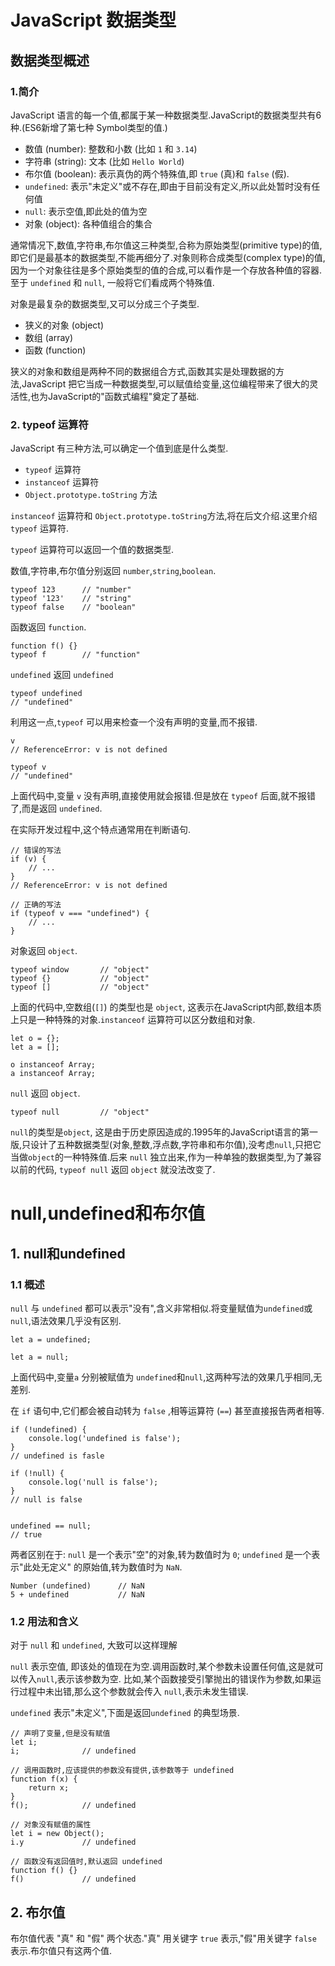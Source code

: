 # JavaScript 数据类型
## 数据类型概述
### 1.简介
JavaScript 语言的每一个值,都属于某一种数据类型.JavaScript的数据类型共有6种.(ES6新增了第七种 Symbol类型的值.)

- 数值 (number): 整数和小数 (比如 `1` 和 `3.14`)
- 字符串 (string): 文本 (比如 `Hello World`)
- 布尔值 (boolean): 表示真伪的两个特殊值,即 `true` (真)和 `false` (假).
- `undefined`: 表示"未定义"或不存在,即由于目前没有定义,所以此处暂时没有任何值
- `null`: 表示空值,即此处的值为空
- 对象 (object): 各种值组合的集合

通常情况下,数值,字符串,布尔值这三种类型,合称为原始类型(primitive type)的值,即它们是最基本的数据类型,不能再细分了.对象则称合成类型(complex type)的值,因为一个对象往往是多个原始类型的值的合成,可以看作是一个存放各种值的容器.至于 `undefined` 和 `null`, 一般将它们看成两个特殊值.

对象是最复杂的数据类型,又可以分成三个子类型.

- 狭义的对象 (object)
- 数组 (array)
- 函数 (function)

狭义的对象和数组是两种不同的数据组合方式,函数其实是处理数据的方法,JavaScript 把它当成一种数据类型,可以赋值给变量,这位编程带来了很大的灵活性,也为JavaScript的"函数式编程"奠定了基础.
### 2. typeof 运算符
JavaScript 有三种方法,可以确定一个值到底是什么类型.

- `typeof` 运算符
- `instanceof` 运算符
- `Object.prototype.toString` 方法

`instanceof` 运算符和 `Object.prototype.toString`方法,将在后文介绍.这里介绍 `typeof` 运算符.

`typeof` 运算符可以返回一个值的数据类型.

数值,字符串,布尔值分别返回 `number`,`string`,`boolean`.

```
typeof 123      // "number"
typeof '123'    // "string"
typeof false    // "boolean"
```

函数返回 `function`.

```
function f() {}
typeof f        // "function"
```

`undefined` 返回 `undefined`
```
typeof undefined
// "undefined"
```

利用这一点,`typeof` 可以用来检查一个没有声明的变量,而不报错.
```
v
// ReferenceError: v is not defined

typeof v
// "undefined"
```
上面代码中,变量 `v` 没有声明,直接使用就会报错.但是放在 `typeof` 后面,就不报错了,而是返回 `undefined`.

在实际开发过程中,这个特点通常用在判断语句.
```
// 错误的写法
if (v) {
    // ...
}
// ReferenceError: v is not defined

// 正确的写法
if (typeof v === "undefined") {
    // ...
}
```

对象返回 `object`.
```
typeof window       // "object"
typeof {}           // "object"
typeof []           // "object"
```

上面的代码中,空数组(`[]`) 的类型也是 `object`, 这表示在JavaScript内部,数组本质上只是一种特殊的对象.`instanceof` 运算符可以区分数组和对象.

```
let o = {};
let a = [];

o instanceof Array;
a instanceof Array;
```

`null` 返回 `object`.

```
typeof null         // "object"
```

`null`的类型是`object`, 这是由于历史原因造成的.1995年的JavaScript语言的第一版,只设计了五种数据类型(对象,整数,浮点数,字符串和布尔值),没考虑`null`,只把它当做`object`的一种特殊值.后来 `null` 独立出来,作为一种单独的数据类型,为了兼容以前的代码, `typeof null` 返回 `object` 就没法改变了.
# null,undefined和布尔值
## 1. null和undefined
### 1.1 概述
`null` 与 `undefined` 都可以表示"没有",含义非常相似.将变量赋值为`undefined`或`null`,语法效果几乎没有区别.

```
let a = undefined;

let a = null;
```

上面代码中,变量`a` 分别被赋值为 `undefined`和`null`,这两种写法的效果几乎相同,无差别.

在 `if` 语句中,它们都会被自动转为 `false` ,相等运算符 (`==`) 甚至直接报告两者相等.
```
if (!undefined) {
    console.log('undefined is false');
}
// undefined is fasle

if (!null) {
    console.log('null is false');
}
// null is false


undefined == null;
// true
```

两者区别在于: `null` 是一个表示"空"的对象,转为数值时为 `0`; `undefined` 是一个表示"此处无定义" 的原始值,转为数值时为 `NaN`.

```
Number (undefined)      // NaN
5 + undefined           // NaN
```

### 1.2 用法和含义
对于 `null` 和 `undefined`, 大致可以这样理解

`null` 表示空值, 即该处的值现在为空.调用函数时,某个参数未设置任何值,这是就可以传入`null`,表示该参数为空. 比如,某个函数接受引擎抛出的错误作为参数,如果运行过程中未出错,那么这个参数就会传入 `null`,表示未发生错误.

`undefined` 表示"未定义",下面是返回`undefined` 的典型场景.

```
// 声明了变量,但是没有赋值
let i;
i;              // undefined

// 调用函数时,应该提供的参数没有提供,该参数等于 undefined
function f(x) {
    return x;
}
f();            // undefined

// 对象没有赋值的属性
let i = new Object();
i.y             // undefined

// 函数没有返回值时,默认返回 undefined
function f() {}
f()             // undefined
```

## 2. 布尔值
布尔值代表 "真" 和 "假" 两个状态."真" 用关键字 `true` 表示,"假"用关键字 `false` 表示.布尔值只有这两个值.